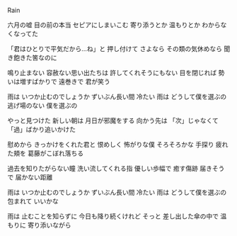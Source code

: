 Rain

六月の嘘 目の前の本当 セピアにしまいこむ
寄り添うとか 温もりとか わからなくなってた

「君はひとりで平気だから…ね」と 押し付けて さよなら
その類の気休めなら 聞き飽きた筈なのに

鳴り止まない 容赦ない思い出たちは 許してくれそうにもない
目を閉じれば 勢いは増すばかりで 遠巻きで 君が笑う

雨は いつか止むのでしょうか ずいぶん長い間 冷たい
雨は どうして僕を選ぶの 逃げ場のない 僕を選ぶの

やっと見つけた 新しい朝は 月日が邪魔をする
向かう先は 「次」じゃなくて 「過」ばかり追いかけた

慰めから きっかけをくれた君と 恨めしく 怖がりな僕
そろそろかな 手探り 疲れた頬を 葛藤がこぼれ落ちる

過去を知りたがらない瞳 洗い流してくれる指
優しい歩幅で 癒す傷跡 届きそうで 届かない距離

雨は いつか止むのでしょうか ずいぶん長い間 冷たい
雨は どうして僕を選ぶの 包まれて いいかな

雨は 止むことを知らずに 今日も降り続くけれど
そっと 差し出した傘の中で 温もりに 寄り添いながら